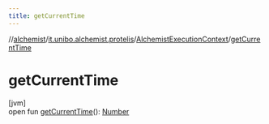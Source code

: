 ```yaml
---
title: getCurrentTime
---
```

//[alchemist](../../../index.html)/[it.unibo.alchemist.protelis](../index.html)/[AlchemistExecutionContext](index.html)/[getCurrentTime](get-current-time.html)



# getCurrentTime



[jvm]\
open fun [getCurrentTime](get-current-time.html)(): [Number](https://docs.oracle.com/javase/8/docs/api/java/lang/Number.html)




